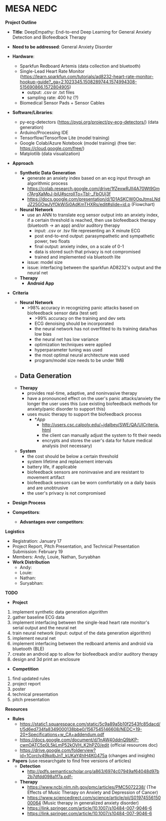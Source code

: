 # MESA NEDC 
**Project Outline** 
  - **Title**: DeepEmpathy: End-to-end Deep Learning for General Anxiety Detection and Biofeedback Therapy 
  - **Need to be addressed**: General Anxiety Disorder
  - **Hardware**: 
    - Sparkfun Redboard Artemis (data collection and bluetooth)
    - Single-Lead Heart Rate Monitor (https://learn.sparkfun.com/tutorials/ad8232-heart-rate-monitor-hookup-guide?_ga=2.1023345.1508289744.1574994308-515690866.1572804905)
      - output: .csv or .txt files
      - sampling rate: 400 hz (?)
    - Biomedical Sensor Pads + Sensor Cables
  - **Software/Libraries**: 
    - py-ecg-detectors (https://pypi.org/project/py-ecg-detectors/) (data generation)
    - Arduino/Processing IDE
    - Tensorflow/Tensorflow Lite (model training)
    - Google Colab/Azure Notebook (model training) (free tier: https://cloud.google.com/free/)
    - Matplotlib (data visualization)
  - **Approach**
    - **Synthetic Data Generation**
      - generate an anxiety index based on an ecg input through an algorithmic process
      - https://colab.research.google.com/drive/1fZexwRJII4A70Wt9Gmr7ArgXaMpJ-biU#scrollTo=TbI-_FbOUj3f
      - https://docs.google.com/presentation/d/1D1ASKCW0OqJtmsLNdJZ25GOwJVfOkWi5i0AdKmTHXRs/edit#slide=id.p (Flowchart)
    - **Neural Network**
      - use an ANN to translate ecg sensor output into an anxiety index, if a certain threshold is reached, then use biofeedback therapy (bluetooth -> an app) and/or auditory therapy 
        - input: .csv or .tsv file representing an X minute ECG 
        - post end-to-end output: parasympathetic and sympathetic power, two floats
        - final output: anxiety index, on a scale of 0-1
        - data is stored such that privacy is not compromised
        - trained and implemented via bluetooth lite
      - issue: model size
      - issue: interfacing between the sparkfun AD8232's output and the neural net
    - **Therapy**
      - **Android App**

  - **Criteria**
    - **Neural Network**
      - \>98% accuracy in recognizing panic attacks based on biofeedback sensor data (test set)
        - \>99% accuracy on the training and dev sets
        - ECG denoising should be incorporated
        - the neural network has not overfitted to its training data/has low bias
        - the neural net has low variance
        - optimization techniques were applied
        - hyperparameter tuning was used
        - the most optimal neural architecture was used
        - program/model size needs to be under 1MB
    - **Data Generation**
      - 
    - **Therapy**
      - provides real-time, adaptive, and noninvasive therapy
      - have a pronounced effect on the user's panic attacks/anxiety the longer the user uses this (use existing biofeedback methods for anxiety/panic disorder to support this)
      - uses music therapy to support the biofeedback process
        - **App*
          - http://users.csc.calpoly.edu/~jdalbey/SWE/QA/UICriteria.html
          - the client can manually adjust the system to fit their needs
          - encrypts and stores the user's data for future medical analysis (not necessary)
    - **System**
      - the cost should be below a certain threshold
      - system lifetime and replacement intervals
      - battery life, if applicable
      - biofeedback sensors are noninvasive and are resistant to movement artifact
      - biofeedback sensors can be worn comfortably on a daily basis and are unobtrusive
      - the user's privacy is not compromised
      
  - **Design Process**
        
  - **Competitors**:
    - **Advantages over competitors**:
    
**Logistics**
  - Registration: January 17
  - Project Report, Pitch Presentation, and Technical Presentation Submission: February 19
  - Members: Andy, Louie, Nathan, Suryabhan
  - **Work Distribution**
    - Andy:
    - Louie: 
    - Nathan:
    - Suryabhan: 
    
 **TODO**
 - **Project**
  1. implement synthetic data generation algorithm
  2. gather baseline ECG data
  3. implement interfacing between the single-lead heart rate monitor's serial output and the neural net
  4. train neural network (input: output of the data generation algorithm)
  5. implement neural net
  6. implement interfacing between the redboard artemis and android via bluetooth (BLE)
  7. create an android app to allow for biofeedback and/or auditory therapy
  8. design and 3d print an enclosure
 - **Competition**
  1. find updated rules
  2. project report
  3. poster
  4. technical presentation
  5. pitch presentation
  
**Resources**
  - **Rules**
    - https://static1.squarespace.com/static/5c9a89a5b10f2543fc85dacd/t/5d6ed734fa8349000138bbe0/1567545146608/NEDC+19-20+Specifications+w_CA+addendum.pdf
    - https://docs.google.com/document/d/1nAW40ddnQ9bKP-cwnOATC5p0L5kLmP52kOVH_K2hPZ0/edit (official resources doc)
    - https://drive.google.com/folderview?id=1Corclv49kplbJnT_kUKaY4hlH4KG475a (changes and insights)
  - **Papers** (use researchgate to find free versions of articles)
    - **Detection**
      - http://pdfs.semanticscholar.org/a863/6974c07949af64048d97b2b7dfdd098a1f7a.pdf- 
    - **Therapy**
      - https://www.ncbi.nlm.nih.gov/pmc/articles/PMC5072238/ (The Effects of Music Therapy on Anxiety and Depression of Cancer)
      - https://www.sciencedirect.com/science/article/pii/S0197455615000064 (Music therapy in generalized anxiety disorder)
      - https://link.springer.com/article/10.1007/s10484-007-9046-6 
      - https://link.springer.com/article/10.1007/s10484-007-9046-6

  
  
